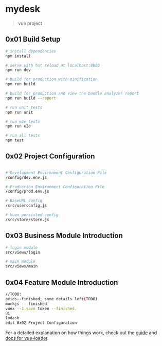 # mydesk

> vue project

## 0x01 Build Setup

```bash
# install dependencies
npm install

# serve with hot reload at localhost:8080
npm run dev

# build for production with minification
npm run build

# build for production and view the bundle analyzer report
npm run build --report

# run unit tests
npm run unit

# run e2e tests
npm run e2e

# run all tests
npm test
```

## 0x02 Project Configuration

```bash

# Development Environment Configuration File
/config/dev.env.js

# Production Environment Configuration File
/config/prod.env.js

# BaseURL config
/src/userconfig.js

# Vuex persisted config
/src/store/store.js

```

## 0x03 Business Module Introduction

```bash
# login module
src/views/login

# main module
src/views/main

```

## 0x04 Feature Module Introduction

```bash
//TODO:
axios--finished, some details left(TODO)
mockjs -- finished
vuex --1.save token --finished.
ui
lodash
edit 0x02 Project Configuration

```

For a detailed explanation on how things work, check out the [guide](http://vuejs-templates.github.io/webpack/) and [docs for vue-loader](http://vuejs.github.io/vue-loader).
